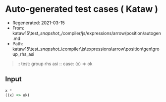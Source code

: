 # Auto-generated test cases ( Kataw )
- Regenerated: 2021-03-15
- From: kataw15\test\__snapshot__/compiler/js/expressions/arrow/position/autogen.md
- Path: kataw15\test\__snapshot__\compiler\js\expressions\arrow\position\gen\group_rhs_asi
> :: test: group rhs asi
> :: case: (x) => ok
## Input

`````js
x *
((x) => ok)
`````
